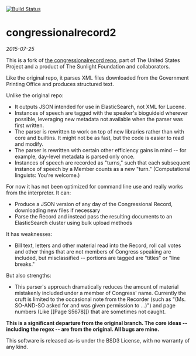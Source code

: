 [![Build Status](https://travis-ci.org/nclarkjudd/congressionalrecord2.png)](https://travis-ci.org/nclarkjudd/congressionalrecord2)
# congressionalrecord2
*2015-07-25*

This is a fork of [the congressionalrecord repo](https://github.com/unitedstates/congressional-record), part of The United States Project and a product of The Sunlight Foundation and collaborators.

Like the original repo, it parses XML files downloaded from the Government Printing Office and produces structured text.

Unlike the original repo:
* It outputs JSON intended for use in ElasticSearch, not XML for Lucene.
* Instances of speech are tagged with the speaker's bioguideid wherever possible, leveraging new metadata not available when the parser was first written.
* The parser is rewritten to work on top of new libraries rather than with core and builtins. It might not be as fast, but the code is easier to read and modify.
* The parser is rewritten with certain other efficiency gains in mind -- for example, day-level metadata is parsed only once.
* Instances of speech are recorded as "turns," such that each subsequent instance of speech by a Member counts as a new "turn." (Computational linguists: You're welcome.)

For now it has not been optimized for command line use and really works from the interpreter. It can:
* Produce a JSON version of any day of the Congressional Record, downloading new files if necessary
* Parse the Record and instead pass the resulting documents to an ElasticSearch cluster using bulk upload methods

It has weaknesses:
* Bill text, letters and other material read into the Record, roll call votes and other things that are not members of Congress speaking are included, but misclassified -- portions are tagged are "titles" or "line breaks."

But also strengths:
* This parser's approach dramatically reduces the amount of material mistakenly included under a member of Congress' name. Currently the cruft is limited to the occasional note from the Recorder (such as "(Ms. SO-AND-SO asked for and was given permission to ...)") and page numbers (Like [[Page S5678]]) that are sometimes not caught.

**This is a significant departure from the original branch. The core ideas -- including the regex -- are from the original. All bugs are mine.**

This software is released as-is under the BSD3 License, with no warranty of any kind.
